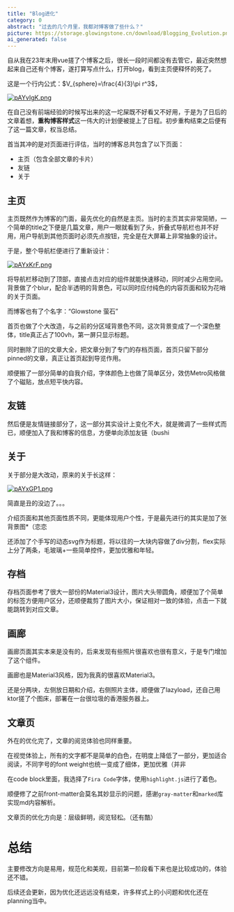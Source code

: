 ```yaml
---
title: "Blog进化"
category: 0
abstract: "过去的几个月里，我都对博客做了些什么？"
picture: https://storage.glowingstone.cn/download/Blogging_Evolution.png
ai_generated: false
---
```


自从我在23年末用vue搓了个博客之后，很长一段时间都没有去管它，最近突然想起来自己还有个博客，遂打算写点什么，打开blog，看到主页便释怀的死了。

这是一个行内公式：$V_{sphere}=\frac{4}{3}\pi r^3$，

[![pAYvIgK.png](https://s21.ax1x.com/2024/10/13/pAYvIgK.png)](https://imgse.com/i/pAYvIgK)

在自己没有前端经验的时候写出来的这一坨屎既不好看又不好用，于是为了日后的文章着想，**重构博客样式**这一伟大的计划便被提上了日程。初步重构结束之后便有了这一篇文章，权当总结。

首当其冲的是对页面进行评估，当时的博客总共包含了以下页面：
- 主页（包含全部文章的卡片）
- 友链
- 关于
## 主页
主页既然作为博客的门面，最先优化的自然是主页。当时的主页其实非常简陋，一个简单的title之下便是几篇文章，用户一眼就看到了头，折叠式导航栏也并不好用，用户导航到其他页面时必须先点按钮，完全是在大屏幕上非常抽象的设计。

于是，整个导航栏便进行了重新设计：

[![pAYxKrF.png](https://s21.ax1x.com/2024/10/13/pAYxKrF.png)](https://imgse.com/i/pAYxKrF)

将导航栏移动到了顶部，直接点击对应的组件就能快速移动，同时减少占用空间。背景做了个blur，配合半透明的背景色，可以同时应付纯色的内容页面和较为花哨的关于页面。

而博客也有了个名字：“Glowstone 萤石”

首页也做了个大改造，与之前的分区域背景色不同，这次背景变成了一个深色整体，title真正占了100vh，第一屏只显示标题。

同时删除了旧的文章大全，把文章分到了专门的存档页面，首页只留下部分pinned的文章，真正让首页起到导览作用。

顺便搬了一部分简单的自我介绍，字体颜色上也做了简单区分，效仿Metro风格做了个磁贴，放点短平快内容。

## 友链
然后便是友情链接部分了，这一部分其实设计上变化不大，就是微调了一些样式而已，顺便加入了我和博客的信息，方便单向添加友链（bushi

## 关于

关于部分是大改动，原来的关于长这样：

[![pAYxGP1.png](https://s21.ax1x.com/2024/10/13/pAYxGP1.png)](https://imgse.com/i/pAYxGP1)

简直是丑的没边了。。。

介绍页面和其他页面性质不同，更能体现用户个性，于是最先进行的其实是加了张背景图*（恋恋

还添加了个手写的动态svg作为标题，将以往的一大块内容做了div分割，flex实际上分了两条，毛玻璃+一些简单控件，更加优雅和年轻。

## 存档

存档页面参考了很大一部份的Material3设计，图片大头带圆角，顺便加了个简单的标签方便用户区分，还顺便裁剪了图片大小，保证相对一致的体验，点击一下就能跳转到对应文章。

## 画廊

画廊页面其实本来是没有的，后来发现有些照片很喜欢也很有意义，于是专门增加了这个组件。

画廊也是Material3风格，因为我真的很喜欢Material3。

还是分两块，左侧放日期和介绍，右侧照片主体，顺便做了lazyload，还自己用ktor搓了个图床，部署在一台很垃圾的香港服务器上。

## 文章页

外在的优化完了，文章的阅览体验也同样重要。

在视觉体验上，所有的文字都不是简单的白色，在明度上降低了一部分，更加适合阅读，不同字号的font weight也统一变成了细体，更加优雅（并非

在code block里面，我选择了`Fira Code`字体，使用`highlight.js`进行了着色。

顺便修了之前front-matter会莫名其妙显示的问题，感谢`gray-matter`和`marked`库实现md内容解析。

文章页的优化方向是：层级鲜明，阅览轻松。（还有酷）

# 总结

主要修改方向是易用，规范化和美观，目前第一阶段看下来也是比较成功的，体验还不错。

后续还会更新，因为优化还远远没有结束，许多样式上的小问题和优化还在planning当中。
